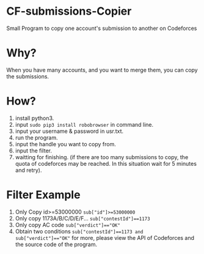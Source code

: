# CF-submissions-Copier
Small Program to copy one account's submission to another on Codeforces
# Why?
When you have many accounts, and you want to merge them, you can copy the submissions.
# How?
1. install python3.
2. input `sudo pip3 install robobrowser` in command line.
3. input your username & password in usr.txt.
4. run the program.
5. input the handle you want to copy from.
6. input the filter. 
8. waitting for finishing. (if there are too many submissions to copy, the quota of codeforces may be reached. In this situation wait for 5 minutes and retry).
# Filter Example
1. Only Copy id>=53000000 `sub["id"]>=53000000`
2. Only copy 1173A/B/C/D/E/F... `sub["contestId"]==1173`
3. Only copy AC code `sub["verdict"]=="OK"`
4. Obtain two conditions `sub["contestId"]==1173 and sub["verdict"]=="OK"`
for more, please view the API of Codeforces and the source code of the program.